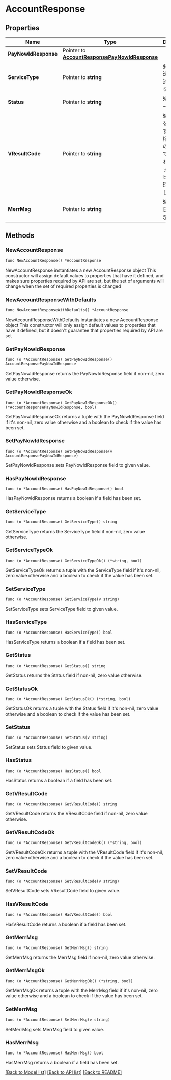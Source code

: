 # AccountResponse

## Properties

Name | Type | Description | Notes
------------ | ------------- | ------------- | -------------
**PayNowIdResponse** | Pointer to [**AccountResponsePayNowIdResponse**](AccountResponsePayNowIdResponse.md) |  | [optional] 
**ServiceType** | Pointer to **string** | 要求電文を送信した決済サービスタイプ | [optional] 
**Status** | Pointer to **string** | 処理結果コード | [optional] 
**VResultCode** | Pointer to **string** | 処理の結果を詳細に表すコード 4 桁ずつ 4 つのブロックで構成され、各ブロックでサービス毎の処理結果を表します。  | [optional] 
**MerrMsg** | Pointer to **string** | 処理結果を日本語で表示します。 | [optional] 

## Methods

### NewAccountResponse

`func NewAccountResponse() *AccountResponse`

NewAccountResponse instantiates a new AccountResponse object
This constructor will assign default values to properties that have it defined,
and makes sure properties required by API are set, but the set of arguments
will change when the set of required properties is changed

### NewAccountResponseWithDefaults

`func NewAccountResponseWithDefaults() *AccountResponse`

NewAccountResponseWithDefaults instantiates a new AccountResponse object
This constructor will only assign default values to properties that have it defined,
but it doesn't guarantee that properties required by API are set

### GetPayNowIdResponse

`func (o *AccountResponse) GetPayNowIdResponse() AccountResponsePayNowIdResponse`

GetPayNowIdResponse returns the PayNowIdResponse field if non-nil, zero value otherwise.

### GetPayNowIdResponseOk

`func (o *AccountResponse) GetPayNowIdResponseOk() (*AccountResponsePayNowIdResponse, bool)`

GetPayNowIdResponseOk returns a tuple with the PayNowIdResponse field if it's non-nil, zero value otherwise
and a boolean to check if the value has been set.

### SetPayNowIdResponse

`func (o *AccountResponse) SetPayNowIdResponse(v AccountResponsePayNowIdResponse)`

SetPayNowIdResponse sets PayNowIdResponse field to given value.

### HasPayNowIdResponse

`func (o *AccountResponse) HasPayNowIdResponse() bool`

HasPayNowIdResponse returns a boolean if a field has been set.

### GetServiceType

`func (o *AccountResponse) GetServiceType() string`

GetServiceType returns the ServiceType field if non-nil, zero value otherwise.

### GetServiceTypeOk

`func (o *AccountResponse) GetServiceTypeOk() (*string, bool)`

GetServiceTypeOk returns a tuple with the ServiceType field if it's non-nil, zero value otherwise
and a boolean to check if the value has been set.

### SetServiceType

`func (o *AccountResponse) SetServiceType(v string)`

SetServiceType sets ServiceType field to given value.

### HasServiceType

`func (o *AccountResponse) HasServiceType() bool`

HasServiceType returns a boolean if a field has been set.

### GetStatus

`func (o *AccountResponse) GetStatus() string`

GetStatus returns the Status field if non-nil, zero value otherwise.

### GetStatusOk

`func (o *AccountResponse) GetStatusOk() (*string, bool)`

GetStatusOk returns a tuple with the Status field if it's non-nil, zero value otherwise
and a boolean to check if the value has been set.

### SetStatus

`func (o *AccountResponse) SetStatus(v string)`

SetStatus sets Status field to given value.

### HasStatus

`func (o *AccountResponse) HasStatus() bool`

HasStatus returns a boolean if a field has been set.

### GetVResultCode

`func (o *AccountResponse) GetVResultCode() string`

GetVResultCode returns the VResultCode field if non-nil, zero value otherwise.

### GetVResultCodeOk

`func (o *AccountResponse) GetVResultCodeOk() (*string, bool)`

GetVResultCodeOk returns a tuple with the VResultCode field if it's non-nil, zero value otherwise
and a boolean to check if the value has been set.

### SetVResultCode

`func (o *AccountResponse) SetVResultCode(v string)`

SetVResultCode sets VResultCode field to given value.

### HasVResultCode

`func (o *AccountResponse) HasVResultCode() bool`

HasVResultCode returns a boolean if a field has been set.

### GetMerrMsg

`func (o *AccountResponse) GetMerrMsg() string`

GetMerrMsg returns the MerrMsg field if non-nil, zero value otherwise.

### GetMerrMsgOk

`func (o *AccountResponse) GetMerrMsgOk() (*string, bool)`

GetMerrMsgOk returns a tuple with the MerrMsg field if it's non-nil, zero value otherwise
and a boolean to check if the value has been set.

### SetMerrMsg

`func (o *AccountResponse) SetMerrMsg(v string)`

SetMerrMsg sets MerrMsg field to given value.

### HasMerrMsg

`func (o *AccountResponse) HasMerrMsg() bool`

HasMerrMsg returns a boolean if a field has been set.


[[Back to Model list]](../README.md#documentation-for-models) [[Back to API list]](../README.md#documentation-for-api-endpoints) [[Back to README]](../README.md)



